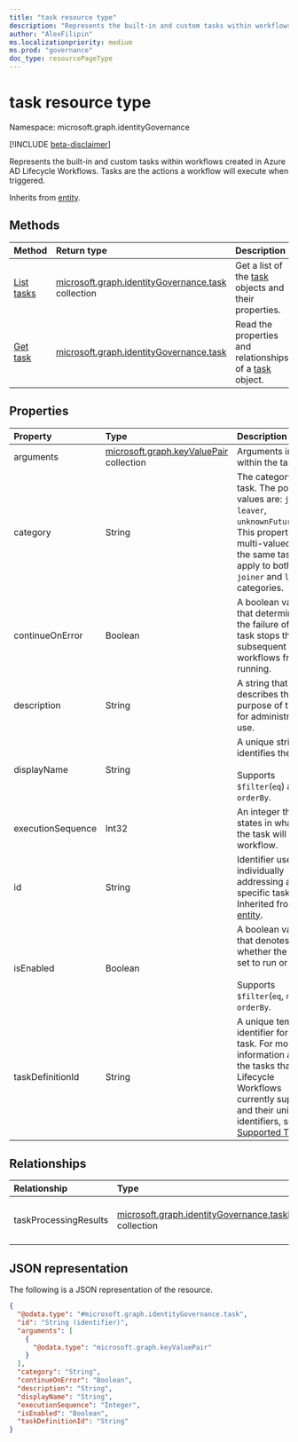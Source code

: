```yaml
---
title: "task resource type"
description: "Represents the built-in and custom tasks within workflows in Azure AD Lifecycle Workflows."
author: "AlexFilipin"
ms.localizationpriority: medium
ms.prod: "governance"
doc_type: resourcePageType
---
```


# task resource type

Namespace: microsoft.graph.identityGovernance

[!INCLUDE [beta-disclaimer](../../includes/beta-disclaimer.md)]

Represents the built-in and custom tasks within workflows created in Azure AD Lifecycle Workflows. Tasks are the actions a workflow will execute when triggered.

Inherits from [entity](../resources/entity.md).

## Methods

|Method|Return type|Description|
|:---|:---|:---|
|[List tasks](../api/identitygovernance-workflow-list-task.md)|[microsoft.graph.identityGovernance.task](../resources/identitygovernance-task.md) collection|Get a list of the [task](../resources/identitygovernance-task.md) objects and their properties.|
|[Get task](../api/identitygovernance-workflow-task-get.md)|[microsoft.graph.identityGovernance.task](../resources/identitygovernance-task.md)|Read the properties and relationships of a [task](../resources/identitygovernance-task.md) object.|


## Properties

|Property|Type|Description|
|:---|:---|:---|
|arguments|[microsoft.graph.keyValuePair](../resources/intune-mam-keyvaluepair.md) collection|Arguments included within the task.|
|category|String|The category of the task. The possible values are: `joiner`, `leaver`, `unknownFutureValue`. This property is multi-valued and the same task can apply to both `joiner` and `leaver` categories.|
|continueOnError|Boolean|A boolean value that determines if the failure of this task stops the subsequent workflows from running.|
|description|String|A string that describes the purpose of the task for administrative use.|
|displayName|String|A unique string that identifies the task. <br><br>Supports `$filter`(`eq`) and `orderBy`.|
|executionSequence|Int32|An integer that states in what order the task will run in a workflow.|
|id|String|Identifier used for individually addressing a specific task. Inherited from [entity](../resources/entity.md).|
|isEnabled|Boolean|A boolean value that denotes whether the task is set to run or not. <br><br>Supports `$filter`(`eq`, `ne`) and `orderBy`.|
|taskDefinitionId|String|A unique template identifier for the task. For more information about the tasks that Lifecycle Workflows currently supports and their unique identifiers, see [Supported Task IDs](../resources/identitygovernance-lifecycleworkflows-overview.md#supported-task-ids)|

## Relationships

|Relationship|Type|Description|
|:---|:---|:---|
|taskProcessingResults|[microsoft.graph.identityGovernance.taskProcessingResult](../resources/identitygovernance-taskprocessingresult.md) collection|The result of processing the task.|

## JSON representation

The following is a JSON representation of the resource.
<!-- {
  "blockType": "resource",
  "keyProperty": "id",
  "@odata.type": "microsoft.graph.identityGovernance.task",
  "baseType": "microsoft.graph.entity",
  "openType": false
}
-->
``` json
{
  "@odata.type": "#microsoft.graph.identityGovernance.task",
  "id": "String (identifier)",
  "arguments": [
    {
      "@odata.type": "microsoft.graph.keyValuePair"
    }
  ],
  "category": "String",
  "continueOnError": "Boolean",
  "description": "String",
  "displayName": "String",
  "executionSequence": "Integer",
  "isEnabled": "Boolean",
  "taskDefinitionId": "String"
}
```

